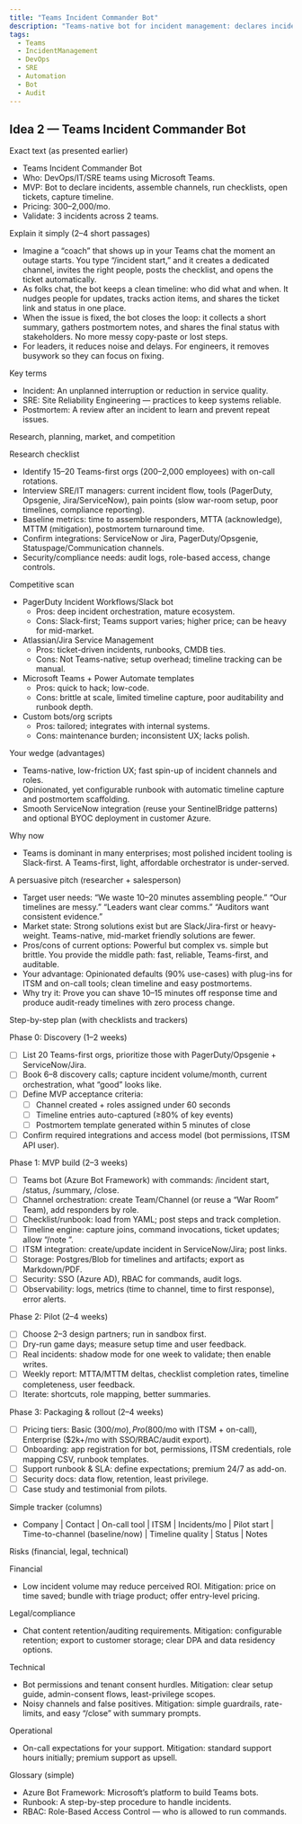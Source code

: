 ```yaml
---
title: "Teams Incident Commander Bot"
description: "Teams-native bot for incident management: declares incidents, assembles channels, runs checklists, and captures timelines. Integrates with ServiceNow/Jira and supports audit-ready evidence."
tags:
  - Teams
  - IncidentManagement
  - DevOps
  - SRE
  - Automation
  - Bot
  - Audit
---
```


## Idea 2 — Teams Incident Commander Bot

Exact text (as presented earlier)

- Teams Incident Commander Bot
- Who: DevOps/IT/SRE teams using Microsoft Teams.
- MVP: Bot to declare incidents, assemble channels, run checklists, open tickets, capture timeline.
- Pricing: $300–$2,000/mo.
- Validate: 3 incidents across 2 teams.

Explain it simply (2–4 short passages)

- Imagine a “coach” that shows up in your Teams chat the moment an outage starts. You type “/incident start,” and it creates a dedicated channel, invites the right people, posts the checklist, and opens the ticket automatically.
- As folks chat, the bot keeps a clean timeline: who did what and when. It nudges people for updates, tracks action items, and shares the ticket link and status in one place.
- When the issue is fixed, the bot closes the loop: it collects a short summary, gathers postmortem notes, and shares the final status with stakeholders. No more messy copy-paste or lost steps.
- For leaders, it reduces noise and delays. For engineers, it removes busywork so they can focus on fixing.

Key terms

- Incident: An unplanned interruption or reduction in service quality.
- SRE: Site Reliability Engineering — practices to keep systems reliable.
- Postmortem: A review after an incident to learn and prevent repeat issues.

Research, planning, market, and competition

Research checklist

- Identify 15–20 Teams-first orgs (200–2,000 employees) with on-call rotations.
- Interview SRE/IT managers: current incident flow, tools (PagerDuty, Opsgenie, Jira/ServiceNow), pain points (slow war-room setup, poor timelines, compliance reporting).
- Baseline metrics: time to assemble responders, MTTA (acknowledge), MTTM (mitigation), postmortem turnaround time.
- Confirm integrations: ServiceNow or Jira, PagerDuty/Opsgenie, Statuspage/Communication channels.
- Security/compliance needs: audit logs, role-based access, change controls.

Competitive scan

- PagerDuty Incident Workflows/Slack bot
  - Pros: deep incident orchestration, mature ecosystem.
  - Cons: Slack-first; Teams support varies; higher price; can be heavy for mid-market.
- Atlassian/Jira Service Management
  - Pros: ticket-driven incidents, runbooks, CMDB ties.
  - Cons: Not Teams-native; setup overhead; timeline tracking can be manual.
- Microsoft Teams + Power Automate templates
  - Pros: quick to hack; low-code.
  - Cons: brittle at scale, limited timeline capture, poor auditability and runbook depth.
- Custom bots/org scripts
  - Pros: tailored; integrates with internal systems.
  - Cons: maintenance burden; inconsistent UX; lacks polish.

Your wedge (advantages)

- Teams-native, low-friction UX; fast spin-up of incident channels and roles.
- Opinionated, yet configurable runbook with automatic timeline capture and postmortem scaffolding.
- Smooth ServiceNow integration (reuse your SentinelBridge patterns) and optional BYOC deployment in customer Azure.

Why now

- Teams is dominant in many enterprises; most polished incident tooling is Slack-first. A Teams-first, light, affordable orchestrator is under-served.

A persuasive pitch (researcher + salesperson)

- Target user needs: “We waste 10–20 minutes assembling people.” “Our timelines are messy.” “Leaders want clear comms.” “Auditors want consistent evidence.”
- Market state: Strong solutions exist but are Slack/Jira-first or heavy-weight. Teams-native, mid-market friendly solutions are fewer.
- Pros/cons of current options: Powerful but complex vs. simple but brittle. You provide the middle path: fast, reliable, Teams-first, and auditable.
- Your advantage: Opinionated defaults (90% use-cases) with plug-ins for ITSM and on-call tools; clean timeline and easy postmortems.
- Why try it: Prove you can shave 10–15 minutes off response time and produce audit-ready timelines with zero process change.

Step-by-step plan (with checklists and trackers)

Phase 0: Discovery (1–2 weeks)

- [ ] List 20 Teams-first orgs, prioritize those with PagerDuty/Opsgenie + ServiceNow/Jira.
- [ ] Book 6–8 discovery calls; capture incident volume/month, current orchestration, what “good” looks like.
- [ ] Define MVP acceptance criteria:
  - [ ] Channel created + roles assigned under 60 seconds
  - [ ] Timeline entries auto-captured (≥80% of key events)
  - [ ] Postmortem template generated within 5 minutes of close
- [ ] Confirm required integrations and access model (bot permissions, ITSM API user).

Phase 1: MVP build (2–3 weeks)

- [ ] Teams bot (Azure Bot Framework) with commands: /incident start, /status, /summary, /close.
- [ ] Channel orchestration: create Team/Channel (or reuse a “War Room” Team), add responders by role.
- [ ] Checklist/runbook: load from YAML; post steps and track completion.
- [ ] Timeline engine: capture joins, command invocations, ticket updates; allow “/note <text>”.
- [ ] ITSM integration: create/update incident in ServiceNow/Jira; post links.
- [ ] Storage: Postgres/Blob for timelines and artifacts; export as Markdown/PDF.
- [ ] Security: SSO (Azure AD), RBAC for commands, audit logs.
- [ ] Observability: logs, metrics (time to channel, time to first response), error alerts.

Phase 2: Pilot (2–4 weeks)

- [ ] Choose 2–3 design partners; run in sandbox first.
- [ ] Dry-run game days; measure setup time and user feedback.
- [ ] Real incidents: shadow mode for one week to validate; then enable writes.
- [ ] Weekly report: MTTA/MTTM deltas, checklist completion rates, timeline completeness, user feedback.
- [ ] Iterate: shortcuts, role mapping, better summaries.

Phase 3: Packaging & rollout (2–4 weeks)

- [ ] Pricing tiers: Basic ($300/mo), Pro ($800/mo with ITSM + on-call), Enterprise ($2k+/mo with SSO/RBAC/audit export).
- [ ] Onboarding: app registration for bot, permissions, ITSM credentials, role mapping CSV, runbook templates.
- [ ] Support runbook & SLA: define expectations; premium 24/7 as add-on.
- [ ] Security docs: data flow, retention, least privilege.
- [ ] Case study and testimonial from pilots.

Simple tracker (columns)

- Company | Contact | On-call tool | ITSM | Incidents/mo | Pilot start | Time-to-channel (baseline/now) | Timeline quality | Status | Notes

Risks (financial, legal, technical)

Financial

- Low incident volume may reduce perceived ROI. Mitigation: price on time saved; bundle with triage product; offer entry-level pricing.

Legal/compliance

- Chat content retention/auditing requirements. Mitigation: configurable retention; export to customer storage; clear DPA and data residency options.

Technical

- Bot permissions and tenant consent hurdles. Mitigation: clear setup guide, admin-consent flows, least-privilege scopes.
- Noisy channels and false positives. Mitigation: simple guardrails, rate-limits, and easy “/close” with summary prompts.

Operational

- On-call expectations for your support. Mitigation: standard support hours initially; premium support as upsell.

Glossary (simple)

- Azure Bot Framework: Microsoft’s platform to build Teams bots.
- Runbook: A step-by-step procedure to handle incidents.
- RBAC: Role-Based Access Control — who is allowed to run commands.
